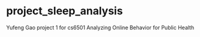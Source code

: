 # project_sleep_analysis
Yufeng Gao project 1 for cs6501 Analyzing Online Behavior for Public Health
